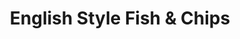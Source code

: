 ---
title: "English Style Fish & Chips"
description: "Our generous portion of haddock coated in our own beer batter recipe, & fried to perfection. Served with fresh-cut fries, tartar sauce, & a lemon wedge."
price_s: ""
price_l: "14"
price_lg: ""
weight: "2"
---
